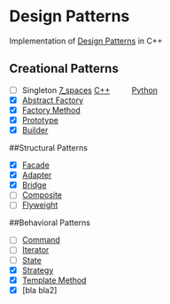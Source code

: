 ﻿Design Patterns
===============

Implementation of [Design Patterns](https://en.wikipedia.org/wiki/Design_Patterns) in C++

## Creational Patterns
- [ ] Singleton  [7_spaces]  [C++][Singleton_C]  &nbsp;&nbsp;&nbsp;&nbsp;&nbsp;&nbsp;&nbsp;&nbsp; [Python][Singleton_P]
- [x] [Abstract Factory](https://github.com/kerydan/DesignPatterns/blob/master/src/C++/Creational/AbstractFactory.cpp)
- [x] [Factory Method](https://github.com/kerydan/DesignPatterns/blob/master/src/C++/Creational/FactoryMethod.cpp)
- [x] [Prototype](https://github.com/kerydan/DesignPatterns/blob/master/src/C++/Creational/Prototype.cpp)
- [x] [Builder](https://github.com/kerydan/DesignPatterns/blob/master/src/C++/Creational/Builder.cpp)

##Structural Patterns
- [x] [Facade](https://github.com/kerydan/DesignPatterns/blob/master/src/C++/Structural/Facade.cpp)
- [x] [Adapter](https://github.com/kerydan/DesignPatterns/blob/master/src/C++/Structural/Adapter.cpp)
- [x] [Bridge](https://github.com/kerydan/DesignPatterns/blob/master/src/C++/Structural/Bridge.cpp)
- [ ] [Composite](https://github.com/kerydan/DesignPatterns/blob/master/src/C++/Structural/Composite.cpp)
- [ ] [Flyweight](https://github.com/kerydan/DesignPatterns/blob/master/src/C++/Structural/Flyweight.cpp)

##Behavioral Patterns
- [ ] [Command](https://github.com/kerydan/DesignPatterns/blob/master/src/C++/Behavioral/Command.cpp)
- [ ] [Iterator](https://github.com/kerydan/DesignPatterns/blob/master/src/C++/Behavioral/Iterator.cpp)
- [ ] [State](https://github.com/kerydan/DesignPatterns/blob/master/src/C++/Behavioral/State.cpp)
- [x] [Strategy](https://github.com/kerydan/DesignPatterns/blob/master/src/C++/Behavioral/Strategy.cpp)
- [x] [Template Method](https://github.com/kerydan/DesignPatterns/blob/master/src/C++/Behavioral/TemplateMethod.cpp)
- [x] [bla bla2]

[Singleton_C]: https://github.com/kerydan/DesignPatterns/blob/master/src/C++/Creational/Singleton.cpp/
[Singleton_P]: https://github.com/kerydan/DesignPatterns/blob/master/src/Py/Creational/Singleton.py/
[7_spaces]: &nbsp;&nbsp;&nbsp;&nbsp;&nbsp;&nbsp;&nbsp;&nbsp;/